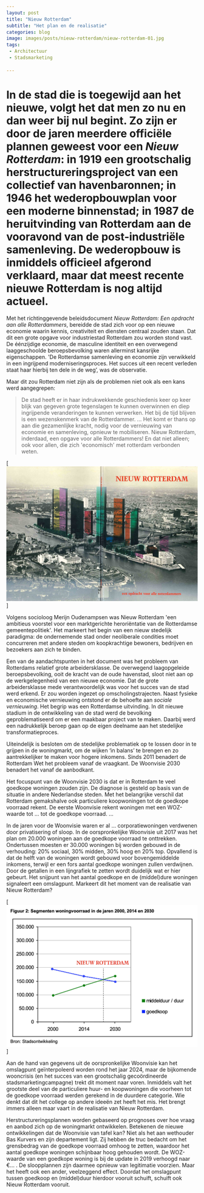```yaml
---
layout: post
title: "Nieuw Rotterdam"
subtitle: "Het plan en de realisatie"
categories: blog
image: images/posts/nieuw-rotterdam/nieuw-rotterdam-01.jpg
tags: 
 - Architectuur 
 - Stadsmarketing

---
```


# In de stad die is toegewijd aan het nieuwe, volgt het dat men zo nu en dan weer bij nul begint. Zo zijn er door de jaren meerdere officiële plannen geweest voor een _Nieuw Rotterdam_: in 1919 een grootschalig herstructureringsproject van een collectief van havenbaronnen; in 1946 het wederopbouwplan voor een moderne binnenstad; in 1987 de heruitvinding van Rotterdam aan de vooravond van de post-industriële samenleving. De wederopbouw is inmiddels officieel afgerond verklaard, maar dat meest recente nieuwe Rotterdam is nog altijd actueel.

Met het richtinggevende beleidsdocument _Nieuw Rotterdam: Een opdracht aan alle Rotterdammers_, bereidde de stad zich voor op een nieuwe economie waarin kennis, creativiteit en diensten centraal zouden staan. Dat dit een grote opgave voor industriestad Rotterdam zou worden stond vast. De éénzijdige economie, de masculine identiteit en een overwegend laaggeschoolde beroepsbevolking waren allerminst kansrijke eigenschappen. 'De Rotterdamse samenleving en economie zijn verwikkeld in een ingrijpend moderniseringsproces. Het succes uit een recent verleden staat haar hierbij ten dele in de weg’, was de observatie.

Maar dit zou Rotterdam niet zijn als de problemen niet ook als een kans werd aangegrepen:

>De stad heeft er in haar indrukwekkende geschiedenis keer op keer blijk van gegeven grote tegenslagen te kunnen overwinnen en diep ingrijpende veranderingen te kunnen verwerken. Het bij de tijd blijven is een wezenskenmerk van de Rotterdammer. ... Het komt er thans op aan die gezamenlijke kracht, nodig voor de vernieuwing van economie en samenleving, opnieuw te mobiliseren. Nieuw Rotterdam, inderdaad, een opgave voor alle Rotterdammers! En dat niet alleen; ook voor allen, die zich 'economisch' met rotterdam verbonden weten.

[![Nieuw Rotterdam: Een opdracht aan alle Rotterdammers](images/posts/nieuw-rotterdam/nieuw-rotterdam-04.jpg)]

Volgens socioloog Merijn Oudenampsen was Nieuw Rotterdam 'een ambitieus voorstel voor een marktgerichte heroriëntatie van de Rotterdamse gemeentepolitiek'. Het markeert het begin van een nieuw stedelijk paradigma: de ondernemende stad onder neoliberale condities moet concurreren met andere steden om koopkrachtige bewoners, bedrijven en bezoekers aan zich te binden.

Een van de aandachtspunten in het document was het probleem van Rotterdams relatief grote arbeidersklasse. De overwegend laagopgeleide beroepsbevolking, ooit de kracht van de oude havenstad, sloot niet aan op de werkgelegenheid van een nieuwe economie. Dat de grote arbeidersklasse mede verantwoordelijk was voor het succes van de stad werd erkend. Er zou worden ingezet op omscholingstrajecten. Naast fysieke en economische vernieuwing ontstond er de behoefte aan _sociale vernieuwing_. Het begrip was een Rotterdamse uitvinding. In dit nieuwe stadium in de ontwikkeling van de stad werd de bevolking geproblematiseerd om er een maakbaar project van te maken. Daarbij werd een nadrukkelijk beroep gaan op de eigen deelname aan het stedelijke transformatieproces.

Uiteindelijk is besloten om de stedelijke problematiek op te lossen door in te grijpen in de woningmarkt, om de wijken ‘in balans’ te brengen en zo aantrekkelijker te maken voor hogere inkomens. Sinds 2011 benadert de Rotterdam Wet het probleem vanaf de vraagkant. De Woonvisie 2030 benadert het vanaf de aanbodkant.

Het focuspunt van de Woonvisie 2030 is dat er in Rotterdam te veel goedkope woningen zouden zijn. De diagnose is gesteld op basis van de situatie in andere Nederlandse steden. Met het belangrijke verschil dat Rotterdam gemakshalve ook particuliere koopwoningen tot de goedkope voorraad rekent. De eerste Woonvisie rekent woningen met een WOZ-waarde tot … tot de goedkope voorraad. ... 

In de jaren voor de Woonvisie waren er al ... corporatiewoningen verdwenen door privatisering of sloop. In de oorspronkelijke Woonvisie uit 2017 was het plan om 20.000 woningen aan de goedkope voorraad te onttrekken. Ondertussen moesten er 30.000 woningen bij worden gebouwd in de verhouding: 20% sociaal, 30% midden, 30% hoog en 20% top. Opvallend is dat de helft van de woningen wordt gebouwd voor bovengemiddelde inkomens, terwijl er een fors aantal goedkope woningen zullen verdwijnen. Door de getallen in een lijngrafiek te zetten wordt duidelijk wat er hier gebeurt. Het snijpunt van het aantal goedkope en de (middel)dure woningen signaleert een omslagpunt. Markeert dit het moment van de realisatie van Nieuw Rotterdam?

[![Woonvisie 2030: goedkope versus (middel)dure voorraad](images/posts/nieuw-rotterdam/woonvisie-01.jpg)]

Aan de hand van gegevens uit de oorspronkelijke Woonvisie kan het omslagpunt geïnterpoleerd worden rond het jaar 2024, maar de bijkomende wooncrisis (en het succes van een grootschalig gecoördineerde stadsmarketingcampagne) trekt dit moment naar voren. Inmiddels valt het grootste deel van de particuliere huur- en koopwoningen die voorheen tot de goedkope voorraad werden gerekend in de duurdere categorie. Wie denkt dat dit het college op andere ideeën zet heeft het mis. Het brengt immers alleen maar vaart in de realisatie van Nieuw Rotterdam.

Herstructureringsplannen worden gebaseerd op prognoses over hoe vraag en aanbod zich op de woningmarkt ontwikkelen. Betekenen de nieuwe ontwikkelingen dat de Woonvisie van tafel kan? Niet als het aan wethouder Bas Kurvers en zijn departement ligt. Zij hebben de truc bedacht om het grensbedrag van de goedkope voorraad omhoog te zetten, waardoor het aantal goedkope woningen schijnbaar hoog gehouden wordt. De WOZ-waarde van een goedkope woning is bij de update in 2019 verhoogd naar €... .  De sloopplannen zijn daarmee opnieuw van legitimatie voorzien. Maar het heeft ook een ander, veelzeggend effect. Doordat het omslagpunt tussen goedkoop en (middel)duur hierdoor vooruit schuift, schuift ook Nieuw Rotterdam vooruit.